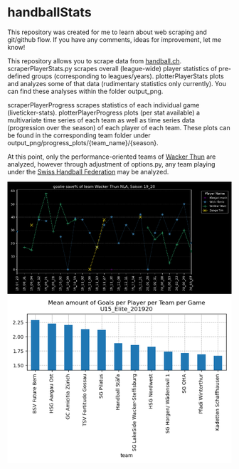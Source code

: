 # handballStats
This repository was created for me to learn about web scraping and git/github flow.
If you have any comments, ideas for improvement, let me know!

This repository allows you to scrape data from <a href="https://www.handball.ch/de/matchcenter/" target="blank">handball.ch</a>.
scraperPlayerStats.py scrapes overall (league-wide) player statistics of pre-defined groups (corresponding to leagues/years). plotterPlayerStats plots and analyzes some of that data (rudimentary statistics only currently). You can find these analyses within the folder output_png.

scraperPlayerProgress scrapes statistics of each individual game (liveticker-stats). plotterPlayerProgress plots (per stat available) a multivariate time series of each team as well as time series data (progression over the season) of each player of each team. These plots can be found in the corresponding team folder under output_png/progress_plots/{team_name}/{season}.

At this point, only the performance-oriented teams of <a href="https://wackerthun.ch/de/" target="blank">Wacker Thun</a> are analyzed, however through adjustment of options.py, any team playing under the <a href="https://www.handball.ch/de/matchcenter/" target="blank">Swiss Handball Federation</a> may be analyzed.


![Example Statistic](https://github.com/taetscher/handballStats/blob/master/output_png/progress_plots/Wacker%20Thun%20NLA/Saison%2019_20/%25_goalies.png "Example of Multivariate Time Series Plot")
![Example Statistic](https://github.com/taetscher/handballStats/blob/master/output_png/U15_Elite_201920_meanGoalsPerPlayerPerTeamPerGame.png "Example Statistic")


